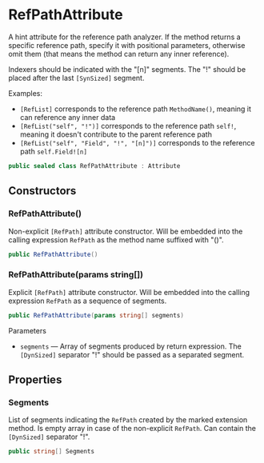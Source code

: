 # RefPathAttribute

A hint attribute for the reference path analyzer.
If the method returns a specific reference path, specify it with positional parameters,
otherwise omit them (that means the method can return any inner reference).

Indexers should be indicated with the "[n]" segments.
The "!" should be placed after the last `[SynSized]` segment.

Examples:
- `[RefList]` corresponds to the reference path `MethodName()`, meaning it can reference any inner data
- `[RefList("self", "!")]` corresponds to the reference path `self!`, meaning it doesn't contribute to the parent reference path
- `[RefList("self", "Field", "!", "[n]")]` corresponds to the reference path `self.Field![n]`

```csharp
public sealed class RefPathAttribute : Attribute
```


## Constructors


### RefPathAttribute()

Non-explicit `[RefPath]` attribute constructor.
Will be embedded into the calling expression `RefPath` as the method name suffixed with "()".

```csharp
public RefPathAttribute()
```


### RefPathAttribute(params string[])

Explicit `[RefPath]` attribute constructor.
Will be embedded into the calling expression `RefPath` as a sequence of segments.

```csharp
public RefPathAttribute(params string[] segments)
```

Parameters
- `segments` — Array of segments produced by return expression.
The `[DynSized]` separator "!" should be passed as a separated segment.


## Properties


### Segments

List of segments indicating the `RefPath` created by the marked extension method.
Is empty array in case of the non-explicit `RefPath`.
Can contain the `[DynSized]` separator "!".

```csharp
public string[] Segments
```
